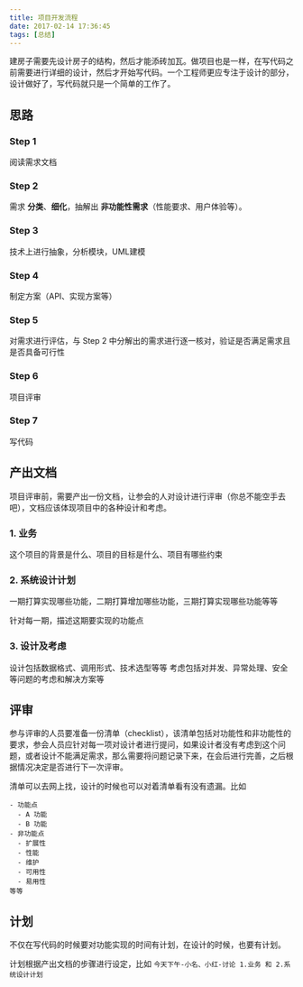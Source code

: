 ```yaml
---
title: 项目开发流程
date: 2017-02-14 17:36:45
tags: [总结]
---
```


建房子需要先设计房子的结构，然后才能添砖加瓦。做项目也是一样，在写代码之前需要进行详细的设计，然后才开始写代码。一个工程师更应专注于设计的部分，设计做好了，写代码就只是一个简单的工作了。

<!-- more -->

## 思路

### Step 1
阅读需求文档

### Step 2
需求 **分类**、**细化**，抽解出 **非功能性需求**（性能要求、用户体验等）。

### Step 3
技术上进行抽象，分析模块，UML建模

### Step 4
制定方案（API、实现方案等）

### Step 5
对需求进行评估，与 Step 2 中分解出的需求进行逐一核对，验证是否满足需求且是否具备可行性

### Step 6
项目评审

### Step 7
写代码

## 产出文档

项目评审前，需要产出一份文档，让参会的人对设计进行评审（你总不能空手去吧），文档应该体现项目中的各种设计和考虑。

### 1. 业务
这个项目的背景是什么、项目的目标是什么、项目有哪些约束

### 2. 系统设计计划
一期打算实现哪些功能，二期打算增加哪些功能，三期打算实现哪些功能等等

针对每一期，描述这期要实现的功能点

### 3. 设计及考虑
设计包括数据格式、调用形式、技术选型等等
考虑包括对并发、异常处理、安全等问题的考虑和解决方案等

## 评审
参与评审的人员要准备一份清单（checklist），该清单包括对功能性和非功能性的要求，参会人员应针对每一项对设计者进行提问，如果设计者没有考虑到这个问题，或者设计不能满足需求，那么需要将问题记录下来，在会后进行完善，之后根据情况决定是否进行下一次评审。

清单可以去网上找，设计的时候也可以对着清单看有没有遗漏。比如

```
- 功能点
  - A 功能
  - B 功能
- 非功能点
  - 扩展性
  - 性能
  - 维护
  - 可用性
  - 易用性
等等
```

## 计划
不仅在写代码的时候要对功能实现的时间有计划，在设计的时候，也要有计划。

计划根据产出文档的步骤进行设定，比如 `今天下午-小名、小红-讨论 1.业务 和 2.系统设计计划`